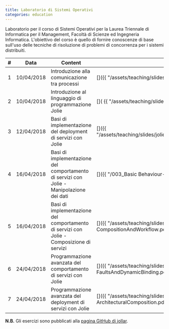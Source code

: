 ```yaml
---
title: Laboratorio di Sistemi Operativi
categories: education
---
```


Laboratorio per il corso di Sistemi Operativi per la Laurea Triennale di
Informatica per il Management, Facoltà di Scienze ed Ingegneria Informatica.
L'obiettivo del corso è quello di fornire conoscenze di base sull'uso delle
tecniche di risoluzione di problemi di concorrenza per i sistemi distribuiti.

|#|Data|Content|Download|
|---|---|---|---|
|1|10/04/2018|Introduzione alla comunicazione tra processi|[<i class="fas fa-file-pdf" aria-hidden="true"></i>]({{ "/assets/teaching/slides/jolie/000_Interprocess_Communication.pdf" | prepend: site.baseurl }})|
|2|10/04/2018|Introduzione al linguaggio di programmazione Jolie|[<i class="fas fa-file-pdf" aria-hidden="true"></i>]( {{ "/assets/teaching/slides/jolie/001_Introduction.pdf" | prepend: site.baseurl }})|
|3|12/04/2018|Basi di implementazione del deployment di servizi con Jolie|[<i class="fas fa-file-pdf" aria-hidden="true"></i>]({{ "/assets/teaching/slides/jolie/002_BasicsFirstServiceAndBasicDeployment.pdf" | prepend: site.baseurl }})|
|4|16/04/2018|Basi di implementazione del comportamento di servizi con Jolie - Manipolazione dei dati|[<i class="fas fa-file-pdf" aria-hidden="true"></i>]({{ "/003_Basic Behaviour-TypesAndDataManipulation.pdf" | prepend: site.baseurl }})|
|5|16/04/2018|Basi di implementazione del comportamento di servizi con Jolie - Composizione di servizi|[<i class="fas fa-file-pdf" aria-hidden="true"></i>]({{ "/assets/teaching/slides/jolie/004_Basic Behaviour-CompositionAndWorkflow.pdf" | prepend: site.baseurl }})|
|6|24/04/2018|Programmazione avanzata del comportamento di servizi con Jolie|[<i class="fas fa-file-pdf" aria-hidden="true"></i>]({{ "/assets/teaching/slides/jolie/005_Advanced Behaviour-FaultsAndDynamicBinding.pdf" | prepend: site.baseurl }})|
|7|24/04/2018|Programmazione avanzata del deployment di servizi con Jolie|[<i class="fas fa-file-pdf" aria-hidden="true"></i>]({{ "/assets/teaching/slides/jolie/006_Advanced Deployment-ArchitecturalComposition.pdf" | prepend: site.baseurl }})|

**N.B.** Gli esercizi sono pubblicati alla
[pagina GitHub di jollar](https://github.com/saltgz/jollar).
